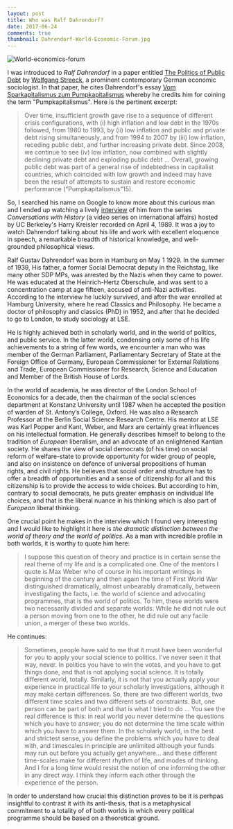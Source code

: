 ```yaml
---
layout: post
title: Who was Ralf Dahrendorf? 
date: 2017-06-24
comments: true
thumbnail: Dahrendorf-World-Economic-Forum.jpg
---
```



<div class="thumbnail">	<img src="{{ site.baseurl }}/images/Dahrendorf-World-Economic-Forum.jpg" alt="World-economics-forum" >	</div>



I was introduced to _Ralf Dahrendorf_ in a paper entitled [The Politics of Public Debt][1] by [Wolfgang Streeck][2], a prominent contemporary German economic sociologist. In that paper, he cites Dahrendorf's essay [Vom Sparkapitalismus zum Pumpkapitalismus][3] whereby he credits him for coining the term "Pumpkapitalismus". Here is the pertinent excerpt: 

> Over time, insufficient growth gave rise to a sequence of different crisis configurations,
with (i) high inflation and low debt in the 1970s followed, from 1980 to 1993, by (ii) low
inflation and public and private debt rising simultaneously, and from 1994 to 2007 by
(iii) low inflation, receding public debt, and further increasing private debt. Since 2008,
we continue to see (iv) low inflation, now combined with slightly declining private debt
and exploding public debt ... Overall, growing
public debt was part of a general rise of indebtedness in capitalist countries, which
coincided with low growth and indeed may have been the result of attempts to sustain 
and restore economic performance (“Pumpkapitalismus”15). 

So, I searched his name on Google to know more about this curious man and I ended up watching a lively [interview][4] of him from the series _Conversations with History_ (a video series on international affairs) hosted by UC Berkeley's Harry Kreisler recorded on April 4, 1989. It was a joy to watch Dahrendorf talking about his life and work with excellent eloquence in speech, a remarkable breadth of historical knowledge, and well-grounded philosophical views.  

Ralf Gustav Dahrendorf was born in Hamburg on May 1 1929. In the summer of 1939, His father, a former Social Democrat deputy in the Reichstag, like many other SDP MPs, was arrested by the Nazis when they came to power. He was educated at the Heinrich-Hertz Oberschule, and was sent to a concentration camp at age fifteen, accused of anti-Nazi activities. According to the interview he luckily survived, and after the war enrolled at Hamburg University, where he read Classics and Philosophy. He became a doctor of philosophy and classics (PhD) in 1952, and after that he decided to go to London, to study sociology at LSE. 

He is highly achieved both in scholarly world, and in the world of politics, and public service. In the latter world, condensing only some of his life achievements to a string of few words, we encounter a man who was member of the German Parliament, Parliamentary Secretary of State at the Foreign Office of Germany, European Commissioner for External Relations and Trade, European Commissioner for Research, Science and Education and Member of the British House of Lords. 

In the world of academia, he was director of the London School of Economics for a decade, then the chairman of the social sciences department at Konstanz University until 1987 when he accepted the position of warden of St. Antony’s College, Oxford. He was also a Research Professor at the Berlin Social Science Research Centre. His mentor at LSE was Karl Popper and Kant, Weber, and Marx are certainly great influences on his intellectual formation. He generally describes himself to belong to the tradition of _European_ liberalism, and an advocate of an enlightened Kantian society. He shares the view of social democrats (of his time) on social reform of welfare-state to provide opportunity for wider group of people, and also on insistence on defence of universal propositions of human rights, and civil rights. He believes that social order and structure has to offer a breadth of opportunities and a sense of citizenship for all and this citizenship is to provide the access to wide choices. But according to him, contrary to social democrats, he puts greater emphasis on individual life choices, and that is the liberal nuance in his thinking which is also part of _European_ liberal thinking.      


One crucial point he makes in the interview which I found very interesting and I would like to highlight it here is _the dramatic distinction between the world of theory and the world of politics._ As a man with incredible profile in both worlds, it is worthy to quote him here: 

> I suppose this question of theory and practice is in certain sense the real theme of my life and is a complicated one. One of the mentors I quote is Max Weber who of course in his important writings in beginning of the century and then again the time of First World War distinguished dramatically, almost unbearably dramatically, between investigating the facts, i.e. the world of science and advocating programmes, that is the world of politics. To him, these worlds were two necessarily divided and separate worlds. While he did not rule out a person moving from one to the other, he did rule out any facile union, a merger of these two worlds. 

He continues: 

> Sometimes, people have said to me that it must have been wonderful for you to apply your social science to politics. I've never seen it that way, never. In politics you have to win the votes, and you have to get things done, and that is not applying social science. It is totally different world, totally. Similarly, it is not that you actually apply your experience in practical life to your scholarly investigations, although it may make certain differences. So, there are two different worlds, two different time scales and two different sets of constraints. But, one person can be part of both and that is what I tried to do ... You see the real difference is this: in real world you never determine the questions which you have to answer; you do not determine the time scale within which you have to answer them. In the scholarly world, in the best and strictest sense, you define the problems which you have to deal with, and timescales in principle are unlimited although your funds may run out before you actually get anywhere... and these different time-scales make for different rhythm of life, and modes of thinking. And I for a long time would resist the notion of one informing the other in any direct way. I think they inform each other through the experience of the person.             


In order to understand how crucial this distinction proves to be it is perhpas insightful to contrast it with its anti-thesis, that is a metaphysical commitment to a totality of of both worlds in which every political programme should be based on a theoretical ground. 




[1]: http://www.mpifg.de/pu/mpifg_dp/dp13-7.pdf
[2]: https://wiki2.org/en/Wolfgang_Streeck 
[3]: http://cicero.de/weltb%C3%BChne/vom-sparkapitalismus-zum-pumpkapitalismus/39922
[4]: https://www.youtube.com/watch?v=Yj5pVe6hOZo&t=5s
